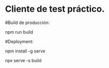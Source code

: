 # Cliente de test práctico.

#Build de producción:

npm run build

#Deployment:

npm install -g serve

npx serve -s build